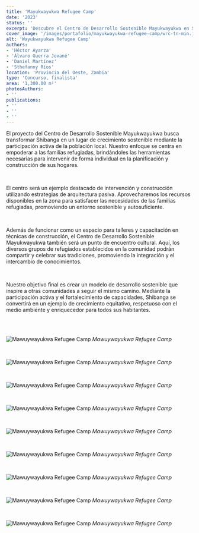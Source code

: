 ```yaml
---
title: 'Mayukwayukwa Refugee Camp'
date: '2023'
status: ''
excerpt: 'Descubre el Centro de Desarrollo Sostenible Mayukwayukwa en Shibanga. Una propuesta que promueve la participación y el crecimiento sostenible. Empoderamos a las familias refugiadas con técnicas de construcción y estrategias de arquitectura pasiva.'
cover_image: '/images/portafolio/mayukwayukwa-refugee-camp/wrc-tn-min.jpeg'
alt: 'Wayukwayukwa Refugee Camp'
authors:
- 'Héctor Ayarza'
- 'Álvaro Guerra Jované'
- 'Daniel Martínez'
- 'Sthefanny Ríos'
location: 'Provincia del Oeste, Zambia'
type: 'Concurso, finalista'
area: '1,300.00 m²'
photosAuthors:
- ''
publications:
- ''
- ''
- ''
---
```


El proyecto del Centro de Desarrollo Sostenible Mayukwayukwa busca transformar Shibanga en un lugar de crecimiento sostenible mediante la participación activa de la población local. Nuestro enfoque se centra en empoderar a las familias refugiadas, brindándoles las herramientas necesarias para intervenir de forma individual en la planificación y construcción de sus hogares.

<br />

El centro será un ejemplo destacado de intervención y construcción utilizando estrategias de arquitectura pasiva. Aprovecharemos los recursos disponibles en la zona para satisfacer las necesidades de las familias refugiadas, promoviendo un entorno sostenible y autosuficiente.

<br />

Además de funcionar como un espacio para talleres y capacitación en técnicas de construcción, el Centro de Desarrollo Sostenible Mayukwayukwa también será un punto de encuentro cultural. Aquí, los diversos grupos de refugiados establecidos en la comunidad podrán compartir y celebrar sus tradiciones, promoviendo la integración y el intercambio de conocimientos.

<br />

Nuestro objetivo final es crear un modelo de desarrollo sostenible que inspire a otras comunidades a seguir el mismo camino. Mediante la participación activa y el fortalecimiento de capacidades, Shibanga se convertirá en un ejemplo de crecimiento equitativo, respetuoso con el medio ambiente y enriquecedor para todos sus habitantes.


<br />


<br />

![Mawuywayukwa Refugee Camp](/images/portafolio//mayukwayukwa-refugee-camp/mrc-01.png)
*Mawuywayukwa Refugee Camp*

<br />

![Mawuywayukwa Refugee Camp](/images/portafolio//mayukwayukwa-refugee-camp/mrc-02.png)
*Mawuywayukwa Refugee Camp*

<br />

![Mawuywayukwa Refugee Camp](/images/portafolio//mayukwayukwa-refugee-camp/mrc-03.png)
*Mawuywayukwa Refugee Camp*

<br />

![Mawuywayukwa Refugee Camp](/images/portafolio//mayukwayukwa-refugee-camp/mrc-04.png)
*Mawuywayukwa Refugee Camp*

<br />

![Mawuywayukwa Refugee Camp](/images/portafolio//mayukwayukwa-refugee-camp/mrc-05.png)
*Mawuywayukwa Refugee Camp*

<br />

![Mawuywayukwa Refugee Camp](/images/portafolio//mayukwayukwa-refugee-camp/mrc-06.png)
*Mawuywayukwa Refugee Camp*

<br />

![Mawuywayukwa Refugee Camp](/images/portafolio//mayukwayukwa-refugee-camp/mrc-07.png)
*Mawuywayukwa Refugee Camp*

<br />

![Mawuywayukwa Refugee Camp](/images/portafolio//mayukwayukwa-refugee-camp/mrc-08.png)
*Mawuywayukwa Refugee Camp*

<br />

![Mawuywayukwa Refugee Camp](/images/portafolio//mayukwayukwa-refugee-camp/mrc-09.png)
*Mawuywayukwa Refugee Camp*

<br />